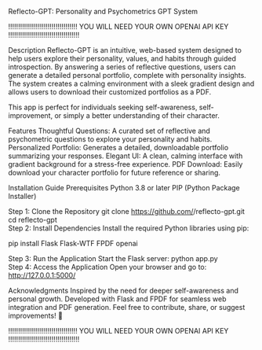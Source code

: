 Reflecto-GPT: Personality and Psychometrics GPT System



!!!!!!!!!!!!!!!!!!!!!!!!!!!!!!!!!!!
YOU WILL NEED YOUR OWN OPENAI API KEY
!!!!!!!!!!!!!!!!!!!!!!!!!!!!!!!!!!!!




Description
Reflecto-GPT is an intuitive, web-based system designed to help users explore their personality, values, and habits through guided introspection. By answering a series of reflective questions, users can generate a detailed personal portfolio, complete with personality insights. The system creates a calming environment with a sleek gradient design and allows users to download their customized portfolios as a PDF.

This app is perfect for individuals seeking self-awareness, self-improvement, or simply a better understanding of their character.

Features
Thoughtful Questions: A curated set of reflective and psychometric questions to explore your personality and habits.
Personalized Portfolio: Generates a detailed, downloadable portfolio summarizing your responses.
Elegant UI: A clean, calming interface with gradient background for a stress-free experience.
PDF Download: Easily download your character portfolio for future reference or sharing.


Installation Guide
Prerequisites
Python 3.8 or later
PIP (Python Package Installer)


Step 1: Clone the Repository
git clone https://github.com/<your-username>/reflecto-gpt.git  
cd reflecto-gpt  
Step 2: Install Dependencies
Install the required Python libraries using pip:

pip install Flask Flask-WTF FPDF openai

 
Step 3: Run the Application
Start the Flask server:
python app.py  
Step 4: Access the Application
Open your browser and go to:
http://127.0.0.1:5000/  


Acknowledgments
Inspired by the need for deeper self-awareness and personal growth.
Developed with Flask and FPDF for seamless web integration and PDF generation.
Feel free to contribute, share, or suggest improvements! 🚀


!!!!!!!!!!!!!!!!!!!!!!!!!!!!!!!!!!!
YOU WILL NEED YOUR OWN OPENAI API KEY
!!!!!!!!!!!!!!!!!!!!!!!!!!!!!!!!!!!!



